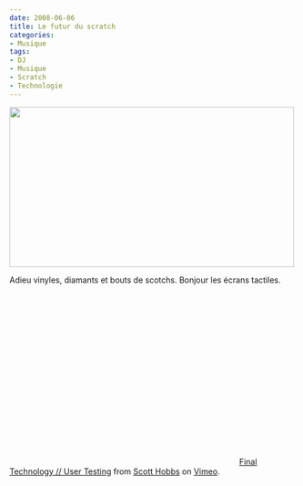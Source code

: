```yaml
---
date: 2008-06-06
title: Le futur du scratch
categories:
- Musique
tags:
- DJ
- Musique
- Scratch
- Technologie
---
```

<img class="alignnone size-medium wp-image-528" title="vinyles" src="https://dlgjp9x71cipk.cloudfront.net/2008/06/vinyles.png" alt="" width="500" height="281" />

Adieu vinyles, diamants et bouts de scotchs.
Bonjour les écrans tactiles.

<!--more-->

<object classid="clsid:d27cdb6e-ae6d-11cf-96b8-444553540000" width="400" height="302" codebase="https://download.macromedia.com/pub/shockwave/cabs/flash/swflash.cab#version=6,0,40,0"><param name="allowfullscreen" value="true" /><param name="allowscriptaccess" value="always" /><param name="src" value="https://www.vimeo.com/moogaloop.swf?clip_id=913378&amp;server=www.vimeo.com&amp;show_title=1&amp;show_byline=1&amp;show_portrait=0&amp;color=&amp;fullscreen=1" /><embed type="application/x-shockwave-flash" width="400" height="302" src="https://www.vimeo.com/moogaloop.swf?clip_id=913378&amp;server=www.vimeo.com&amp;show_title=1&amp;show_byline=1&amp;show_portrait=0&amp;color=&amp;fullscreen=1" allowscriptaccess="always" allowfullscreen="true"></embed></object>
<a href="https://www.vimeo.com/913378?pg=embed&amp;sec=913378">Final Technology // User Testing</a> from <a href="https://www.vimeo.com/user392525?pg=embed&amp;sec=913378">Scott Hobbs</a> on <a href="https://vimeo.com?pg=embed&amp;sec=913378">Vimeo</a>.
